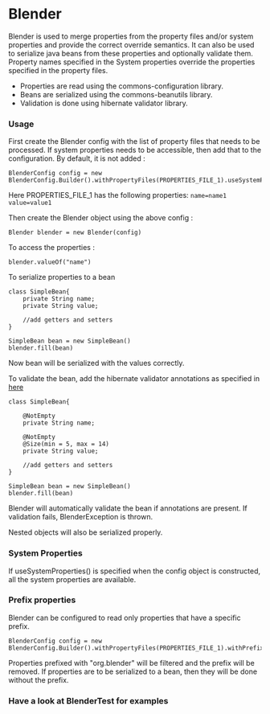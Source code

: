 Blender
=======

Blender is used to merge properties from the property files and/or system properties and provide the correct override semantics. It can also be used to serialize java beans from these properties and optionally validate them.
Property names specified in the System properties override the properties specified in the property files.

* Properties are read using the commons-configuration library.
* Beans are serialized using the commons-beanutils library.
* Validation is done using hibernate validator library.

### Usage
First create the Blender config with the list of property files that needs to be processed. If system properties needs to be accessible, then add that to the configuration. By default, it is not added :

    BlenderConfig config = new BlenderConfig.Builder().withPropertyFiles(PROPERTIES_FILE_1).useSystemProperties().build();


Here PROPERTIES_FILE_1 has the following properties:
    `name=name1`
    `value=value1`

Then create the Blender object using the above config :

    Blender blender = new Blender(config)


To access the properties :

    blender.valueOf("name")

To serialize properties to a bean

    class SimpleBean{
        private String name;
        private String value;

        //add getters and setters
    }

    SimpleBean bean = new SimpleBean()
    blender.fill(bean)

Now bean will be serialized with the values correctly.


To validate the bean, add the hibernate validator annotations as specified in [here](http://hibernate.org/validator/)

    class SimpleBean{

        @NotEmpty
        private String name;

        @NotEmpty
        @Size(min = 5, max = 14)
        private String value;

        //add getters and setters
    }

    SimpleBean bean = new SimpleBean()
    blender.fill(bean)

Blender will automatically validate the bean if annotations are present. If validation fails, BlenderException is thrown.

Nested objects will also be serialized properly.

### System Properties
If useSystemProperties() is specified when the config object is constructed, all the system properties are available.


### Prefix properties
Blender can be configured to read only properties that have a specific prefix.

    BlenderConfig config = new BlenderConfig.Builder().withPropertyFiles(PROPERTIES_FILE_1).withPrefix("org.blender").build();

Properties prefixed with "org.blender" will be filtered and the prefix will be removed. If properties are to be serialized to a bean, then
they will be done without the prefix.


### Have a look at BlenderTest for examples